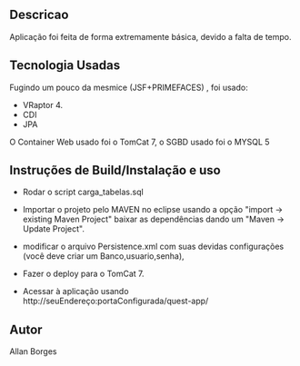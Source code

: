 ## Descricao

Aplicação foi feita de forma extremamente básica, devido a falta de tempo.

## Tecnologia Usadas

Fugindo um pouco da mesmice (JSF+PRIMEFACES) , foi usado: 

- VRaptor 4.
- CDI
- JPA

O Container Web usado foi o TomCat 7, o SGBD usado foi o MYSQL 5


## Instruções de Build/Instalação e uso

- Rodar o script carga_tabelas.sql

- Importar o projeto pelo MAVEN no eclipse usando a opção "import -> existing Maven Project" baixar as dependências dando um "Maven -> Update Project".

- modificar o arquivo Persistence.xml com suas devidas configurações (você deve criar um Banco,usuario,senha),

- Fazer o deploy para o TomCat 7.
 
- Acessar à aplicação usando http://seuEndereço:portaConfigurada/quest-app/


## Autor

Allan Borges


